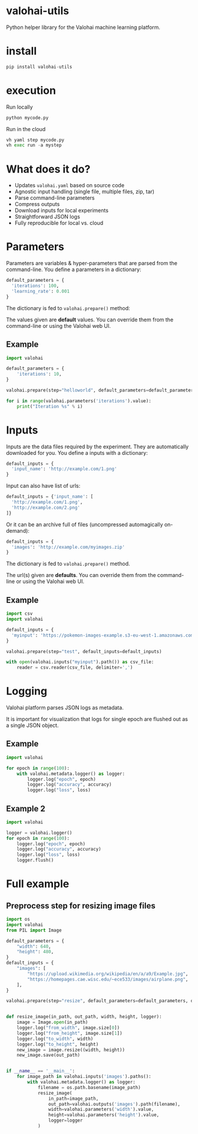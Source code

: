 # valohai-utils
Python helper library for the Valohai machine learning platform.

# install
```python
pip install valohai-utils
```

# execution
Run locally
```python
python mycode.py
```
Run in the cloud
```python
vh yaml step mycode.py
vh exec run -a mystep
```

# What does it do?

- Updates `valohai.yaml` based on source code
- Agnostic input handling (single file, multiple files, zip, tar)
- Parse command-line parameters
- Compress outputs
- Download inputs for local experiments
- Straightforward JSON logs
- Fully reproducible for local vs. cloud

# Parameters

Parameters are variables & hyper-parameters that are parsed from the command-line. You define a parameters in a dictionary: 

```python
default_parameters = {
  'iterations': 100,
  'learning_rate': 0.001
}
```

The dictionary is fed to `valohai.prepare()` method:

The values given are **default** values. You can override them from the command-line or using the Valohai web UI.

## Example
```python
import valohai

default_parameters = {
    'iterations': 10,
}

valohai.prepare(step="helloworld", default_parameters=default_parameters)

for i in range(valohai.parameters('iterations').value):
    print("Iteration %s" % i)
```

# Inputs

Inputs are the data files required by the experiment. They are automatically downloaded for you. You define a inputs with a dictionary:

```python
default_inputs = {
  'input_name': 'http://example.com/1.png'
}
```

Input can also have list of urls:

```python
default_inputs = {'input_name': [
  'http://example.com/1.png', 
  'http://example.com/2.png'
]}
```

Or it can be an archive full of files (uncompressed automagically on-demand):

```python
default_inputs = {
  'images': 'http://example.com/myimages.zip'
}
```

The dictionary is fed to `valohai.prepare()` method.

The url(s) given are **defaults**. You can override them from the command-line or using the Valohai web UI.

## Example
```python
import csv
import valohai

default_inputs = {
  'myinput': 'https://pokemon-images-example.s3-eu-west-1.amazonaws.com/pokemon.csv'
}

valohai.prepare(step="test", default_inputs=default_inputs)

with open(valohai.inputs("myinput").path()) as csv_file:
    reader = csv.reader(csv_file, delimiter=',')
```

# Logging

Valohai platform parses JSON logs as metadata.

It is important for visualization that logs for single epoch are flushed out as a single JSON object.

## Example
```python
import valohai

for epoch in range(100):
	with valohai.metadata.logger() as logger:
		logger.log("epoch", epoch)
		logger.log("accuracy", accuracy)
		logger.log("loss", loss)
```

## Example 2
```python
import valohai

logger = valohai.logger()
for epoch in range(100):
	logger.log("epoch", epoch)
	logger.log("accuracy", accuracy)
	logger.log("loss", loss)
	logger.flush()
```

# Full example

## Preprocess step for resizing image files

```python
import os
import valohai
from PIL import Image

default_parameters = {
    "width": 640,
    "height": 480,
}
default_inputs = {
    "images": [
        "https://upload.wikimedia.org/wikipedia/en/a/a9/Example.jpg",
        "https://homepages.cae.wisc.edu/~ece533/images/airplane.png",
    ],
}

valohai.prepare(step="resize", default_parameters=default_parameters, default_inputs=default_inputs)


def resize_image(in_path, out_path, width, height, logger):
    image = Image.open(in_path)
    logger.log("from_width", image.size[0])
    logger.log("from_height", image.size[1])
    logger.log("to_width", width)
    logger.log("to_height", height)
    new_image = image.resize((width, height))
    new_image.save(out_path)


if __name__ == '__main__':
    for image_path in valohai.inputs('images').paths():
        with valohai.metadata.logger() as logger:
            filename = os.path.basename(image_path)
            resize_image(
                in_path=image_path,
                out_path=valohai.outputs('images').path(filename),
                width=valohai.parameters('width').value,
                height=valohai.parameters('height').value,
                logger=logger
            )
```
